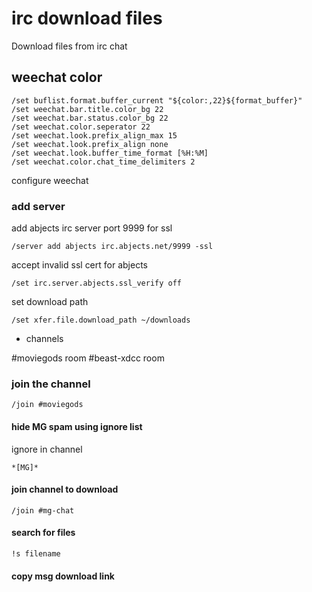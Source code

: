 # irc download files

Download files from irc chat

## weechat color

```
/set buflist.format.buffer_current "${color:,22}${format_buffer}"
/set weechat.bar.title.color_bg 22
/set weechat.bar.status.color_bg 22
/set weechat.color.seperator 22
/set weechat.look.prefix_align_max 15
/set weechat.look.prefix_align none
/set weechat.look.buffer_time_format [%H:%M]
/set weechat.color.chat_time_delimiters 2
```

configure weechat

### add server

add abjects irc server port 9999 for ssl

```
/server add abjects irc.abjects.net/9999 -ssl
```

accept invalid ssl cert for abjects


```
/set irc.server.abjects.ssl_verify off
```

set download path

```
/set xfer.file.download_path ~/downloads
```

* channels

#moviegods room
#beast-xdcc room

### join the channel

```
/join #moviegods
```

#### hide MG spam using ignore list

ignore in channel

```
*[MG]*
```

#### join channel to download

```
/join #mg-chat
```

#### search for files

```
!s filename
```

#### copy msg download link


